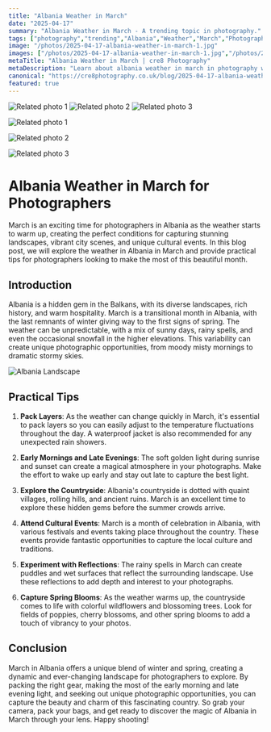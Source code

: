 ```yaml
---
title: "Albania Weather in March"
date: "2025-04-17"
summary: "Albania Weather in March - A trending topic in photography."
tags: ["photography","trending","Albania","Weather","March","Photographers","Landscape","Cultural Events","Reflections","Spring Blooms","Countryside","Practical Tips"]
image: "/photos/2025-04-17-albania-weather-in-march-1.jpg"
images: ["/photos/2025-04-17-albania-weather-in-march-1.jpg","/photos/2025-04-17-albania-weather-in-march-2.jpg","/photos/2025-04-17-albania-weather-in-march-3.jpg"]
metaTitle: "Albania Weather in March | cre8 Photography"
metaDescription: "Learn about albania weather in march in photography with practical tips and insights."
canonical: "https://cre8photography.co.uk/blog/2025-04-17-albania-weather-in-march"
featured: true
---
```


<!-- Gallery as HTML -->

<div class="grid grid-cols-1 sm:grid-cols-2 md:grid-cols-3 gap-4">
  <img src="/photos/2025-04-17-albania-weather-in-march-1.jpg" alt="Related photo 1" class="w-full rounded-lg" />
<img src="/photos/2025-04-17-albania-weather-in-march-2.jpg" alt="Related photo 2" class="w-full rounded-lg" />
<img src="/photos/2025-04-17-albania-weather-in-march-3.jpg" alt="Related photo 3" class="w-full rounded-lg" />
</div>


<!-- Gallery as Markdown -->
![Related photo 1](/photos/2025-04-17-albania-weather-in-march-1.jpg)


![Related photo 2](/photos/2025-04-17-albania-weather-in-march-2.jpg)


![Related photo 3](/photos/2025-04-17-albania-weather-in-march-3.jpg)



# Albania Weather in March for Photographers

March is an exciting time for photographers in Albania as the weather starts to warm up, creating the perfect conditions for capturing stunning landscapes, vibrant city scenes, and unique cultural events. In this blog post, we will explore the weather in Albania in March and provide practical tips for photographers looking to make the most of this beautiful month.

## Introduction

Albania is a hidden gem in the Balkans, with its diverse landscapes, rich history, and warm hospitality. March is a transitional month in Albania, with the last remnants of winter giving way to the first signs of spring. The weather can be unpredictable, with a mix of sunny days, rainy spells, and even the occasional snowfall in the higher elevations. This variability can create unique photographic opportunities, from moody misty mornings to dramatic stormy skies.

![Albania Landscape](/path/to/image)

## Practical Tips

1. **Pack Layers**: As the weather can change quickly in March, it's essential to pack layers so you can easily adjust to the temperature fluctuations throughout the day. A waterproof jacket is also recommended for any unexpected rain showers.

2. **Early Mornings and Late Evenings**: The soft golden light during sunrise and sunset can create a magical atmosphere in your photographs. Make the effort to wake up early and stay out late to capture the best light.

3. **Explore the Countryside**: Albania's countryside is dotted with quaint villages, rolling hills, and ancient ruins. March is an excellent time to explore these hidden gems before the summer crowds arrive.

4. **Attend Cultural Events**: March is a month of celebration in Albania, with various festivals and events taking place throughout the country. These events provide fantastic opportunities to capture the local culture and traditions.

5. **Experiment with Reflections**: The rainy spells in March can create puddles and wet surfaces that reflect the surrounding landscape. Use these reflections to add depth and interest to your photographs.

6. **Capture Spring Blooms**: As the weather warms up, the countryside comes to life with colorful wildflowers and blossoming trees. Look for fields of poppies, cherry blossoms, and other spring blooms to add a touch of vibrancy to your photos.

## Conclusion

March in Albania offers a unique blend of winter and spring, creating a dynamic and ever-changing landscape for photographers to explore. By packing the right gear, making the most of the early morning and late evening light, and seeking out unique photographic opportunities, you can capture the beauty and charm of this fascinating country. So grab your camera, pack your bags, and get ready to discover the magic of Albania in March through your lens. Happy shooting!

